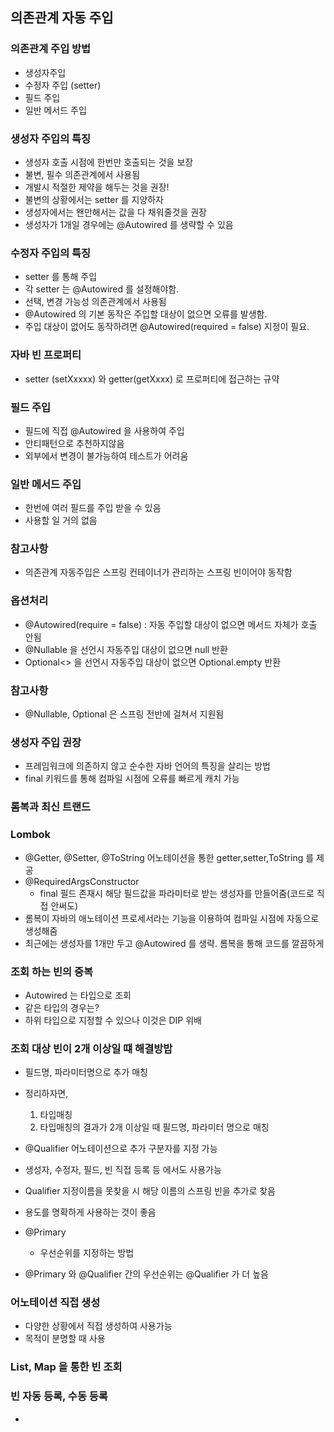 ## 의존관계 자동 주입

### 의존관계 주입 방법

- 생성자주입
- 수정자 주입 (setter)
- 필드 주입
- 일반 메서드 주입

### 생성자 주입의 특징

- 생성자 호출 시점에 한번만 호출되는 것을 보장
- 불변, 필수 의존관계에서 사용됨
- 개발시 적절한 제약을 해두는 것을 권장!
- 불변의 상황에서는 setter 를 지양하자
- 생성자에서는 왠만해서는 값을 다 채워줄것을 권장
- 생성자가 1개일 경우에는 @Autowired 를 생략할 수 있음


### 수정자 주입의 특징

- setter 를 통해 주입
- 각 setter 는 @Autowired 를 설정해야함.
- 선택, 변경 가능성 의존관계에서 사용됨
- @Autowired 의 기본 동작은 주입할 대상이 없으면 오류를 발생함.
 - 주입 대상이 없어도 동작하려면 @Autowired(required = false) 지정이 필요.

### 자바 빈 프로퍼티

- setter (setXxxxx) 와 getter(getXxxx) 로 프로퍼티에 접근하는 규약

### 필드 주입

- 필드에 직접 @Autowired 을 사용하여 주입
- 안티패턴으로 추천하지않음
- 외부에서 변경이 불가능하여 테스트가 어려움

### 일반 메서드 주입

- 한번에 여러 필드를 주입 받을 수 있음
- 사용할 일 거의 없음

### 참고사항

- 의존관계 자동주입은 스프링 컨테이너가 관리하는 스프링 빈이어야 동작함

### 옵션처리

- @Autowired(require = false) : 자동 주입할 대상이 없으면 메서드 자체가 호출 안됨
- @Nullable 을 선언시 자동주입 대상이 없으면 null 반환
- Optional<> 을 선언시 자동주입 대상이 없으면 Optional.empty 반환

### 참고사항

- @Nullable, Optional 은 스프링 전반에 걸쳐서 지원됨

### 생성자 주입 권장

- 프레임워크에 의존하지 않고 순수한 자바 언어의 특징을 살리는 방법
- final 키워드를 통해 컴파일 시점에 오류를 빠르게 캐치 가능

### 롬복과 최신 트랜드

### Lombok

- @Getter, @Setter, @ToString 어노테이션을 통한 getter,setter,ToString 를 제공
- @RequiredArgsConstructor
    - final 필드 존재시 해당 필드값을 파라미터로 받는 생성자를 만들어줌(코드로 직접 안써도)
- 롬복이 자바의 애노테이션 프로세서라는 기능을 이용하여 컴파일 시점에 자동으로 생성해줌
- 최근에는 생성자를 1개만 두고 @Autowired 를 생략. 롬복을 통해 코드를 깔끔하게


### 조회 하는 빈의 중복

- Autowired 는 타입으로 조회
- 같은 타입의 경우는?
- 하위 타입으로 지정할 수 있으나 이것은 DIP 위배

### 조회 대상 빈이 2개 이상일 떄 해결방밥

- 필드명, 파라미터명으로 추가 매칭
- 정리하자면,
  1. 타입매칭
  2. 타입매칭의 결과가 2개 이상일 때 필드명, 파라미터 명으로 매칭

- @Qualifier 어노테이션으로 추가 구분자를 지정 가능 
- 생성자, 수정자, 필드, 빈 직접 등록 등 에서도 사용가능
- Qualifier 지정이름을 못찾을 시 해당 이름의 스프링 빈을 추가로 찾음
- 용도를 명확하게 사용하는 것이 좋음

- @Primary
  - 우선순위를 지정하는 방법

- @Primary 와 @Qualifier 간의 우선순위는 @Qualifier 가 더 높음

### 어노테이션 직접 생성

- 다양한 상황에서 직접 생성하여 사용가능
- 목적이 분명할 때 사용

### List, Map 을 통한 빈 조회 


### 빈 자동 등록, 수동 등록

- 